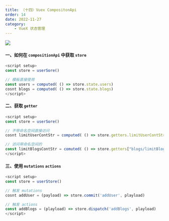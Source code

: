 ```yaml
---
title: （十四）Vuex CompositonApi
order: 14
date: 2022-11-27
category:
    - VueX 状态管理
---
```


![](https://image.zswei.xyz/img/202211271429420.png)

#### 一、如何在 `compositionApi` 中获取 `store`
```js
<script setup>
const store = userSore()

// 模板直接使用
const users = computed( () => store.state.users)
cosnt blogs = computed( () => store.state.blogs)
</script>
```

#### 二、获取 `getter`
```js
<script setup>
const store = userSore()

// 不带命名空间直接访问
cosnt limitUserContStr = computed( () => store.getters.limitUserContStr)

// 访问带命名空间的
const limitBlogsContStr = comuted( () => store.getters["blogs/limitBlogsContStr"])
</script>
```

#### 三、使用 `mutations` `actions`
```js
<script setup>
const store = userStore()

// 触发 mutations
cosnt addUser = (payload) => store.commit('addUser', playload)

// 触发 actions
const addBlogs = (playload) => store.dispatch('addBlogs', playload)
</script>
```